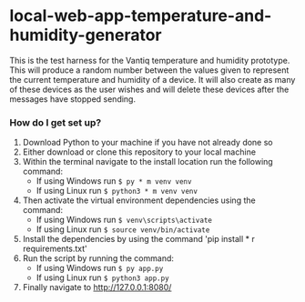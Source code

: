 # local-web-app-temperature-and-humidity-generator #

This is the test harness for the Vantiq temperature and humidity prototype. This will produce a random number between the values given to represent the current temperature and humidity of a device. It will also create as many of these devices as the user wishes and will delete these devices after the messages have stopped sending.

### How do I get set up? ###

1. Download Python to your machine if you have not already done so
2. Either download or clone this repository to your local machine
3. Within the terminal navigate to the install location run the following command:
	* If using Windows run ```$ py * m venv venv```
	* If using Linux run ```$ python3 * m venv venv```
4. Then activate the virtual environment dependencies using the command:
	* If using Windows run ```$ venv\scripts\activate```
	* If using Linux run ```$ source venv/bin/activate```
5. Install the dependencies by using the command 'pip install * r requirements.txt'
6. Run the script by running the command:
	* If using Windows run ```$ py app.py```
	* If using Linux run ```$ python3 app.py```
7. Finally navigate to http://127.0.0.1:8080/